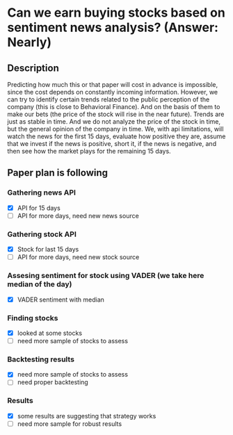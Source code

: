 # Can we earn buying stocks based on sentiment news analysis? (Answer: Nearly)
## Description
Predicting how much this or that paper will cost in advance is impossible, since the cost depends on constantly incoming information.
However, we can try to identify certain trends related to the public perception of the company (this is close to Behavioral Finance). And on the basis of them to make our bets (the price of the stock will rise in the near future). Trends are just as stable in time. And we do not analyze the price of the stock in time, but the general opinion of the company in time.
We, with api limitations, will watch the news for the first 15 days, evaluate how positive they are, assume that we invest if the news is positive, short it, if the news is negative, and then see how the market plays for the remaining 15 days.

## Paper plan is following
### Gathering news API
- [x] API for 15 days
- [ ] API for more days, need new news source
### Gathering stock API
- [x] Stock for last 15 days
- [ ] API for more days, need new stock source
### Assesing sentiment for stock using VADER (we take here median of the day)
- [x] VADER sentiment with median
### Finding stocks
- [x] looked at some stocks
- [ ] need more sample of stocks to assess
### Backtesting results
- [x] need more sample of stocks to assess
- [ ] need proper backtesting
### Results
- [x] some results are suggesting that strategy works
- [ ] need more sample for robust results
